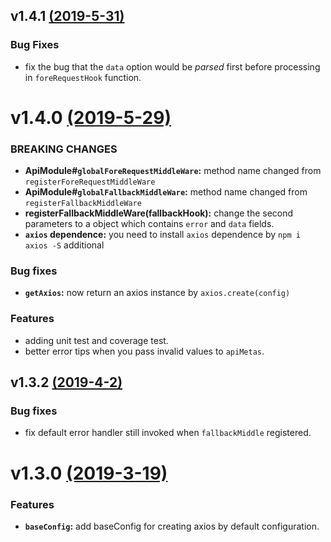 ## v1.4.1 [(2019-5-31)](https://github.com/CalvinVon/axios-api-module/compare/v1.4.0...v1.4.1)
### Bug Fixes
- fix the bug that the `data` option would be *parsed* first before processing in `foreRequestHook` function.

# v1.4.0 [(2019-5-29)](https://github.com/CalvinVon/axios-api-module/compare/v1.3.2release...v1.4.0)

### BREAKING CHANGES
- **ApiModule#`globalForeRequestMiddleWare`:** method name changed from `registerForeRequestMiddleWare`
- **ApiModule#`globalFallbackMiddleWare`:** method name changed from `registerFallbackMiddleWare`
- **registerFallbackMiddleWare(fallbackHook):** change the second parameters to a object which contains `error` and `data` fields.
- **`axios` dependence:** you need to install `axios` dependence by `npm i axios -S` additional

### Bug fixes
- **`getAxios`:** now return an axios instance by `axios.create(config)`

### Features
- adding unit test and coverage test.
- better error tips when you pass invalid values to `apiMetas`.

## v1.3.2 [(2019-4-2)](https://github.com/CalvinVon/axios-api-module/compare/v1.3.0...v1.3.2release)
### Bug fixes
- fix default error handler still invoked when `fallbackMiddle` registered.

# v1.3.0 [(2019-3-19)](https://github.com/CalvinVon/axios-api-module/compare/v1.2.0...v1.3.0)
### Features
- **`baseConfig`:** add baseConfig for creating axios by default configuration.